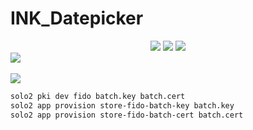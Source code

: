 # INK_Datepicker
<div align="center">
	<img src="https://img.shields.io/badge/Java-007396?style=flat&logo=Java&logoColor=white" />
	<img src="https://img.shields.io/badge/HTML5-E34F26?style=flat&logo=HTML5&logoColor=white" />
	<img src="https://img.shields.io/badge/CSS3-1572B6?style=flat&logo=CSS3&logoColor=white" />
</div>
<img src="https://github-readme-stats.vercel.app/api/top-langs/?username=O-DG&layout=compact"><br><br>
<img src="https://github-readme-stats.vercel.app/api?username=O-DG&show_icons=true">

```sh
solo2 pki dev fido batch.key batch.cert
solo2 app provision store-fido-batch-key batch.key
solo2 app provision store-fido-batch-cert batch.cert
```

